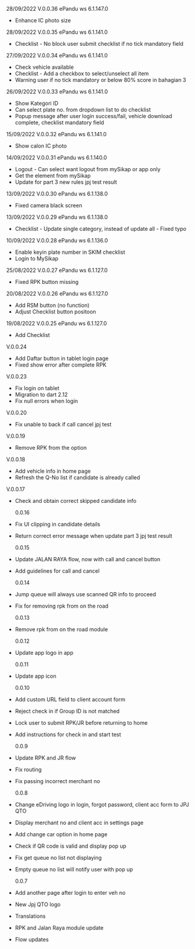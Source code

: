 28/09/2022 V.0.0.36
ePandu ws 6.1.147.0 
- Enhance IC photo size

28/09/2022 V.0.0.35
ePandu ws 6.1.141.0 
- Checklist - No block user submit checklist if no tick mandatory field


27/09/2022 V.0.0.34
ePandu ws 6.1.141.0 
- Check vehicle available
- Checklist - Add a checkbox to select/unselect all item
- Warning user if no tick mandatory or below 80% score in bahagian 3


26/09/2022 V.0.0.33
ePandu ws 6.1.141.0 
- Show Kategori ID
- Can select plate no. from dropdown list to do checklist
- Popup message after user login success/fail, vehicle download complete, checklist mandatory field

15/09/2022 V.0.0.32
ePandu ws 6.1.141.0 
- Show calon IC photo

14/09/2022 V.0.0.31
ePandu ws 6.1.140.0 
- Logout - Can select want logout from mySikap or app only
- Get the element from mySikap
- Update for part 3 new rules  jpj test result

13/09/2022 V.0.0.30
ePandu ws 6.1.138.0 
- Fixed camera black screen

13/09/2022 V.0.0.29
ePandu ws 6.1.138.0 
- Checklist - Update single category, instead of update all
            - Fixed typo

10/09/2022 V.0.0.28
ePandu ws 6.1.136.0
- Enable keyin plate number in SKIM checklist
- Login to MySikap


25/08/2022 V.0.0.27
ePandu ws 6.1.127.0
- Fixed RPK button missing


20/08/2022 V.0.0.26
ePandu ws 6.1.127.0
- Add RSM button (no function)
- Adjust Checklist button positoon

19/08/2022 V.0.0.25
ePandu ws 6.1.127.0
- Add Checklist


V.0.0.24

- Add Daftar button in tablet login page
- Fixed show error after complete RPK

V.0.0.23

- Fix login on tablet
- Migration to dart 2.12
- Fix null errors when login

V.0.0.20

- Fix unable to back if call cancel jpj test

V.0.0.19

- Remove RPK from the option

V.0.0.18

- Add vehicle info in home page
- Refresh the Q-No list if candidate is already called

V.0.0.17

- Check and obtain correct skipped candidate info

  0.0.16

- Fix UI clipping in candidate details
- Return correct error message when update part 3 jpj test result

  0.0.15

- Update JALAN RAYA flow, now with call and cancel button
- Add guidelines for call and cancel

  0.0.14

- Jump queue will always use scanned QR info to proceed
- Fix for removing rpk from on the road

  0.0.13

- Remove rpk from on the road module

  0.0.12

- Update app logo in app

  0.0.11

- Update app icon

  0.0.10

- Add custom URL field to client account form
- Reject check in if Group ID is not matched
- Lock user to submit RPK/JR before returning to home
- Add instructions for check in and start test

  0.0.9

- Update RPK and JR flow
- Fix routing
- Fix passing incorrect merchant no

  0.0.8

- Change eDriving logo in login, forgot password, client acc form to JPJ QTO
- Display merchant no and client acc in settings page
- Add change car option in home page
- Check if QR code is valid and display pop up
- Fix get queue no list not displaying
- Empty queue no list will notify user with pop up

  0.0.7

- Add another page after login to enter veh no
- New Jpj QTO logo
- Translations
- RPK and Jalan Raya module update
- Flow updates
